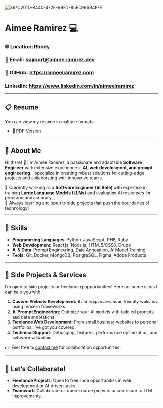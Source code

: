 ![397C201D-8440-422E-99ED-85ED996B4E7E](https://github.com/user-attachments/assets/5fc8aeba-aa29-45d9-bef5-6ce3ac95baa8)
# Aimee Ramirez 💻

### 🌐 **Location**: Rhody 
### 📧 **Email**: support@aimeelramirez.dev 
### 🌟 **GitHub**: https://aimeelramirez.com
### **LinkedIn**: https://www.linkedin.com/in/aimeelramirez
---

## 📋 Resume
You can view my resume in multiple formats:
- [📄 PDF Version](assets/Aimee_Ramirez_Resume.pdf)
---

## 📂 About Me
Hi there! 👋 i'm Aimee Ramirez, a passionate and adaptable **Software Engineer** with extensive experience in **AI, web development, and prompt engineering**. I specialize in creating robust solutions for cutting-edge projects and collaborating with innovative teams.  

💼 Currently working as a **Software Engineer (AI Role)** with expertise in training **Large Language Models (LLMs)** and evaluating AI responses for precision and accuracy.  
🌱 Always learning and open to side projects that push the boundaries of technology!

---

## 🔧 Skills
- **Programming Languages**: Python, JavaScript, PHP, Ruby
- **Web Development**: React.js, Node.js, HTML5/CSS3, Drupal
- **AI & Data**: Prompt Engineering, Data Annotation, AI Model Training
- **Tools**: Git, Docker, MongoDB, PostgreSQL, Figma, Adobe Products
---

## 🚀 Side Projects & Services
I’m open to side projects or freelancing opportunities! Here are some ideas I can help you with:
1. **Custom Website Development**: Build responsive, user-friendly websites using modern frameworks.
2. **AI Prompt Engineering**: Optimize your AI models with tailored prompts and data annotations.
3. **Freelance Web Development**: From small business websites to personal portfolios, I’ve got you covered.
4. **Technical Support**: Debugging, features, performance optimization, and software validation.

👉 Feel free to [contact me](mailto:aimeelramirez@outlook.com) for collaboration opportunities!

---


## 🤝 Let’s Collaborate!
- **Freelance Projects**: Open to freelance opportunities in web development or AI-driven tasks.
- **Teamwork**: Collaborate on open-source projects or contribute to LLM improvements.

---



